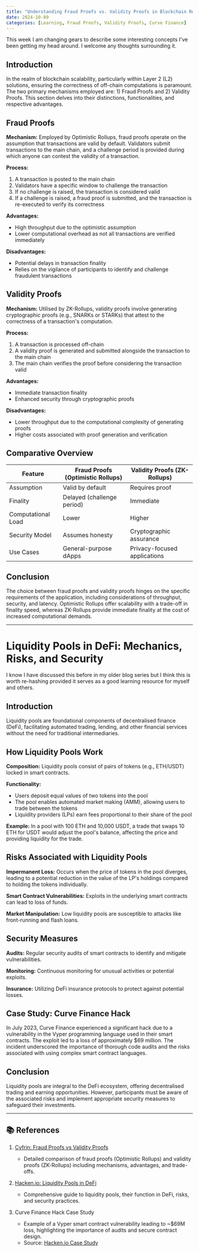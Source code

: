 ```yaml
---
title: "Understanding Fraud Proofs vs. Validity Proofs in Blockchain Rollups"
date: 2024-10-09
categories: [Learning, Fraud Proofs, Validity Proofs, Curve Finance]
---
```



This week I am changing gears to describe some interesting concepts I've been getting my head around. I welcome any thoughts surrounding it.

## Introduction

In the realm of blockchain scalability, particularly within Layer 2 (L2) solutions, ensuring the correctness of off-chain computations is paramount. The two primary mechanisms employed are: 1) Fraud Proofs and 2) Validity Proofs. This section delves into their distinctions, functionalities, and respective advantages.

## Fraud Proofs

**Mechanism:** Employed by Optimistic Rollups, fraud proofs operate on the assumption that transactions are valid by default. Validators submit transactions to the main chain, and a challenge period is provided during which anyone can contest the validity of a transaction.

**Process:**

1. A transaction is posted to the main chain
2. Validators have a specific window to challenge the transaction
3. If no challenge is raised, the transaction is considered valid
4. If a challenge is raised, a fraud proof is submitted, and the transaction is re-executed to verify its correctness

**Advantages:**
- High throughput due to the optimistic assumption
- Lower computational overhead as not all transactions are verified immediately

**Disadvantages:**
- Potential delays in transaction finality
- Relies on the vigilance of participants to identify and challenge fraudulent transactions

## Validity Proofs

**Mechanism:** Utilised by ZK-Rollups, validity proofs involve generating cryptographic proofs (e.g., SNARKs or STARKs) that attest to the correctness of a transaction's computation.

**Process:**

1. A transaction is processed off-chain
2. A validity proof is generated and submitted alongside the transaction to the main chain
3. The main chain verifies the proof before considering the transaction valid

**Advantages:**
- Immediate transaction finality
- Enhanced security through cryptographic proofs

**Disadvantages:**
- Lower throughput due to the computational complexity of generating proofs
- Higher costs associated with proof generation and verification

## Comparative Overview

| Feature | Fraud Proofs (Optimistic Rollups) | Validity Proofs (ZK-Rollups) |
|---------|-----------------------------------|------------------------------|
| Assumption | Valid by default | Requires proof |
| Finality | Delayed (challenge period) | Immediate |
| Computational Load | Lower | Higher |
| Security Model | Assumes honesty | Cryptographic assurance |
| Use Cases | General-purpose dApps | Privacy-focused applications |

## Conclusion

The choice between fraud proofs and validity proofs hinges on the specific requirements of the application, including considerations of throughput, security, and latency. Optimistic Rollups offer scalability with a trade-off in finality speed, whereas ZK-Rollups provide immediate finality at the cost of increased computational demands.

---

# Liquidity Pools in DeFi: Mechanics, Risks, and Security

I know I have discussed this before in my older blog series but I think this is worth re-hashing provided it serves as a good learning resource for myself and others.

## Introduction

Liquidity pools are foundational components of decentralised finance (DeFi), facilitating automated trading, lending, and other financial services without the need for traditional intermediaries.

## How Liquidity Pools Work

**Composition:** Liquidity pools consist of pairs of tokens (e.g., ETH/USDT) locked in smart contracts.

**Functionality:**

- Users deposit equal values of two tokens into the pool
- The pool enables automated market making (AMM), allowing users to trade between the tokens
- Liquidity providers (LPs) earn fees proportional to their share of the pool

**Example:** In a pool with 100 ETH and 10,000 USDT, a trade that swaps 10 ETH for USDT would adjust the pool's balance, affecting the price and providing liquidity for the trade.

## Risks Associated with Liquidity Pools

**Impermanent Loss:** Occurs when the price of tokens in the pool diverges, leading to a potential reduction in the value of the LP's holdings compared to holding the tokens individually.

**Smart Contract Vulnerabilities:** Exploits in the underlying smart contracts can lead to loss of funds.

**Market Manipulation:** Low liquidity pools are susceptible to attacks like front-running and flash loans.

## Security Measures

**Audits:** Regular security audits of smart contracts to identify and mitigate vulnerabilities.

**Monitoring:** Continuous monitoring for unusual activities or potential exploits.

**Insurance:** Utilizing DeFi insurance protocols to protect against potential losses.

## Case Study: Curve Finance Hack

In July 2023, Curve Finance experienced a significant hack due to a vulnerability in the Vyper programming language used in their smart contracts. The exploit led to a loss of approximately $69 million. The incident underscored the importance of thorough code audits and the risks associated with using complex smart contract languages.

## Conclusion

Liquidity pools are integral to the DeFi ecosystem, offering decentralised trading and earning opportunities. However, participants must be aware of the associated risks and implement appropriate security measures to safeguard their investments.

---

## 📚 References

1. [Cyfrin: Fraud Proofs vs Validity Proofs](https://www.cyfrin.io/blog/a-full-comparison-what-are-fraud-proofs-and-validity-proofs?utm_source=substack&utm_medium=email)  
   - Detailed comparison of fraud proofs (Optimistic Rollups) and validity proofs (ZK-Rollups) including mechanisms, advantages, and trade-offs.

2. [Hacken.io: Liquidity Pools in DeFi](https://hacken.io/discover/liquidity-pools/?utm_source=substack&utm_medium=email)  
   - Comprehensive guide to liquidity pools, their function in DeFi, risks, and security practices.

3. Curve Finance Hack Case Study  
   - Example of a Vyper smart contract vulnerability leading to ~$69M loss, highlighting the importance of audits and secure contract design.  
   - Source: [Hacken.io Case Study](https://hacken.io/discover/curve-finance-liquidity-pools-hack-explained/?utm_source=substack&utm_medium=email)
